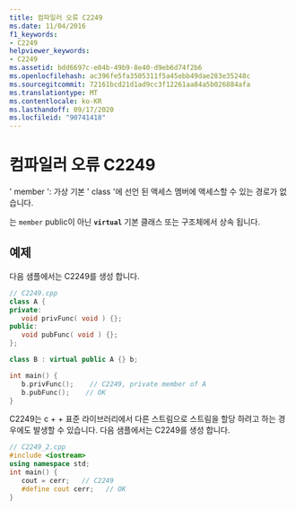 ```yaml
---
title: 컴파일러 오류 C2249
ms.date: 11/04/2016
f1_keywords:
- C2249
helpviewer_keywords:
- C2249
ms.assetid: bdd6697c-e04b-49b9-8e40-d9eb6d74f2b6
ms.openlocfilehash: ac396fe5fa3505311f5a45ebb49dae283e35248c
ms.sourcegitcommit: 72161bcd21d1ad9cc3f12261aa84a5b026884afa
ms.translationtype: MT
ms.contentlocale: ko-KR
ms.lasthandoff: 09/17/2020
ms.locfileid: "90741418"
---
```

# <a name="compiler-error-c2249"></a>컴파일러 오류 C2249

' member ': 가상 기본 ' class '에 선언 된 액세스 멤버에 액세스할 수 있는 경로가 없습니다.

는 `member` public이 아닌 **`virtual`** 기본 클래스 또는 구조체에서 상속 됩니다.

## <a name="examples"></a>예제

다음 샘플에서는 C2249를 생성 합니다.

```cpp
// C2249.cpp
class A {
private:
   void privFunc( void ) {};
public:
   void pubFunc( void ) {};
};

class B : virtual public A {} b;

int main() {
   b.privFunc();    // C2249, private member of A
   b.pubFunc();    // OK
}
```

C2249는 c + + 표준 라이브러리에서 다른 스트림으로 스트림을 할당 하려고 하는 경우에도 발생할 수 있습니다.  다음 샘플에서는 C2249를 생성 합니다.

```cpp
// C2249_2.cpp
#include <iostream>
using namespace std;
int main() {
   cout = cerr;   // C2249
   #define cout cerr;   // OK
}
```
